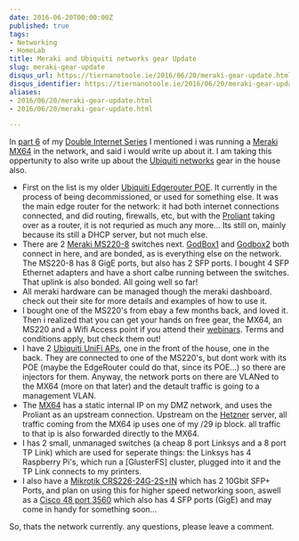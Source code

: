 ```yaml
---
date: 2016-06-20T00:00:00Z
published: true
tags:
- Networking
- HomeLab
title: Meraki and Ubiquiti networks gear Update
slug: meraki-gear-update
disqus_url: https://tiernanotoole.ie/2016/06/20/meraki-gear-update.html
disqus_identifier: https://tiernanotoole.ie/2016/06/20/meraki-gear-update.html
aliases:
- 2016/06/20/meraki-gear-update.html
- 2016/06/20/meraki-gear-update.html

---
```

 
 
 
 
 
 

In [part 6][1] of my [Double Internet Series][2] I mentioned i was running a [Meraki][3] [MX64][4] in the network, and said i would write up about it. I am taking this oppertunity to also write up about the [Ubiquiti networks][6] gear in the house also.

* First on the list is my older [Ubiquiti Edgerouter POE][5]. It currently in the process of being decommissioned, or used for something else. It was the main edge router for the network: it had both internet connections connected, and did routing, firewalls, etc, but with the [Proliant][12] taking over as a router, it is not requried as much any more... Its still on, mainly because its still a DHCP server, but not much else.
* There are 2 [Meraki MS220-8][7] switches next. [GodBox1][9] and [Godbox2][10] both connect in here, and are bonded, as is everything else on the network. The MS220-8 has 8 GigE ports, but also has 2 SFP ports. I bought 4 SFP Ethernet adapters and have a short calbe running between the switches. That uplink is also bonded. All going well so far!
* All meraki hardware can be managed though the meraki dashboard. check out their site for more details and examples of how to use it.
* I bought one of the MS220's from ebay a few months back, and loved it. Then i realized that you can get your hands on free gear, the MX64, an MS220 and a Wifi Access point if you attend their [webinars][15]. Terms and conditions apply, but check them out!
* I have 2 [Ubiquiti UniFi APs][8], one in the front of the house, one in the back. They are connected to one of the MS220's, but dont work with its POE (maybe the EdgeRouter could do that, since its POE...) so there are injectors for them. Anyway, the network ports on there are VLANed to the MX64 (more on that later) and the detault traffic is going to a management VLAN.
* The [MX64][4] has a static internal IP on my DMZ network, and uses the Proliant as an upstream connection. Upstream on the [Hetzner][11] server, all traffic coming from the MX64 ip uses one of my /29 ip block. all traffic to that ip is also forwarded directly to the MX64.
* I has 2 small, unmanaged switches (a cheap 8 port Linksys and a 8 port TP Link) which are used for seperate things: the Linksys has 4 Raspberry Pi's, which run a [GlusterFS] cluster, plugged into it and the TP Link connects to my printers.
* I also have a [Mikrotik CRS226-24G-2S+IN][13] which has 2 10Gbit SFP+ Ports, and plan on using this for higher speed networking soon, aswell as a [Cisco 48 port 3560][14] which also has 4 SFP ports (GigE) and may come in handy for something soon...

So, thats the network currently. any questions, please leave a comment.

[1]:https://www.tiernanotoole.ie/2016/05/17/double-speed-internet-part-6-hetzner-edition.html
[2]:https://www.tiernanotoole.ie/tag/Double_Internet/
[3]:https://meraki.cisco.com/
[4]:https://meraki.cisco.com/products/appliances/mx64
[5]:https://www.ubnt.com/edgemax/edgerouter-poe/
[6]:http://www.ubnt.com
[7]:https://meraki.cisco.com/products/switches/ms220-8
[8]:https://www.ubnt.com/unifi/unifi-ap/
[9]:https://www.tiernanotoole.ie/Computers/godbox.html
[10]:https://www.tiernanotoole.ie/Computers/GodBoxV2.html
[11]:http://www.hetzner.de/en
[12]:https://www.tiernanotoole.ie/Computers/proliantml110.html
[13]:http://routerboard.com/CRS226-24G-2SplusIN
[14]:http://www.cisco.com/c/en/us/products/switches/catalyst-3560-series-switches/index.html
[15]:https://meraki.cisco.com/webinars